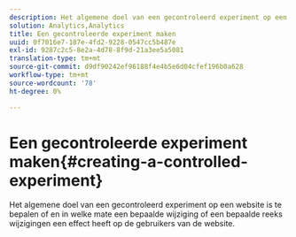 ```yaml
---
description: Het algemene doel van een gecontroleerd experiment op een website is te bepalen of en in welke mate een bepaalde wijziging of een bepaalde reeks wijzigingen een effect heeft op de gebruikers van de website.
solution: Analytics,Analytics
title: Een gecontroleerde experiment maken
uuid: 0f7016e7-187e-4fd2-9228-0547cc5b487e
exl-id: 9287c2c5-8e2a-4d78-8f9d-21a3ee5a5081
translation-type: tm+mt
source-git-commit: d9df90242ef96188f4e4b5e6d04cfef196b0a628
workflow-type: tm+mt
source-wordcount: '78'
ht-degree: 0%

---
```


# Een gecontroleerde experiment maken{#creating-a-controlled-experiment}

Het algemene doel van een gecontroleerd experiment op een website is te bepalen of en in welke mate een bepaalde wijziging of een bepaalde reeks wijzigingen een effect heeft op de gebruikers van de website.
